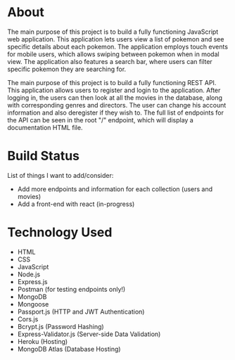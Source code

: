 # About
The main purpose of this project is to build a fully functioning JavaScript web application. This application lets users view a list of pokemon and see specific details about each pokemon. The application employs touch events for mobile users, which allows swiping between pokemon when in modal view. The application also features a search bar, where users can filter specific pokemon they are searching for. 

The main purpose of this project is to build a fully functioning REST API. This application allows users to register and login to the application. After logging in, the users can then look at all the movies in the database, along with corresponding genres and directors. The user can change his account information and also deregister if they wish to. The full list of endpoints for the API can be seen in the root "/" endpoint, which will display a documentation HTML file. 


# Build Status
List of things I want to add/consider:

* Add more endpoints and information for each collection (users and movies)
* Add a front-end with react (in-progress)


# Technology Used

* HTML
* CSS
* JavaScript
* Node.js
* Express.js
* Postman (for testing endpoints only!)
* MongoDB
* Mongoose
* Passport.js (HTTP and JWT Authentication)
* Cors.js
* Bcrypt.js (Password Hashing)
* Express-Validator.js (Server-side Data Validation)
* Heroku (Hosting)
* MongoDB Atlas (Database Hosting)